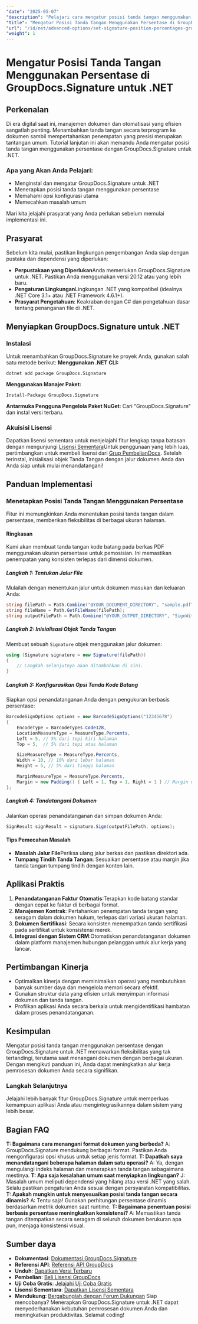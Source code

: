```yaml
---
"date": "2025-05-07"
"description": "Pelajari cara mengatur posisi tanda tangan menggunakan persentase dengan GroupDocs.Signature untuk .NET. Tutorial lanjutan ini mencakup instalasi, konfigurasi, dan aplikasi praktis."
"title": "Mengatur Posisi Tanda Tangan Menggunakan Persentase di GroupDocs.Signature untuk .NET | Tutorial Lanjutan"
"url": "/id/net/advanced-options/set-signature-position-percentages-groupdocs-signature-net/"
"weight": 1
---
```


# Mengatur Posisi Tanda Tangan Menggunakan Persentase di GroupDocs.Signature untuk .NET
## Perkenalan
Di era digital saat ini, manajemen dokumen dan otomatisasi yang efisien sangatlah penting. Menambahkan tanda tangan secara terprogram ke dokumen sambil mempertahankan penempatan yang presisi merupakan tantangan umum. Tutorial lanjutan ini akan memandu Anda mengatur posisi tanda tangan menggunakan persentase dengan GroupDocs.Signature untuk .NET.

### Apa yang Akan Anda Pelajari:
- Menginstal dan mengatur GroupDocs.Signature untuk .NET
- Menerapkan posisi tanda tangan menggunakan persentase
- Memahami opsi konfigurasi utama
- Memecahkan masalah umum

Mari kita jelajahi prasyarat yang Anda perlukan sebelum memulai implementasi ini.
## Prasyarat
Sebelum kita mulai, pastikan lingkungan pengembangan Anda siap dengan pustaka dan dependensi yang diperlukan:

- **Perpustakaan yang Diperlukan**Anda memerlukan GroupDocs.Signature untuk .NET. Pastikan Anda menggunakan versi 20.12 atau yang lebih baru.
- **Pengaturan Lingkungan**Lingkungan .NET yang kompatibel (idealnya .NET Core 3.1+ atau .NET Framework 4.6.1+).
- **Prasyarat Pengetahuan**: Keakraban dengan C# dan pengetahuan dasar tentang penanganan file di .NET.
## Menyiapkan GroupDocs.Signature untuk .NET
### Instalasi
Untuk menambahkan GroupDocs.Signature ke proyek Anda, gunakan salah satu metode berikut:
**Menggunakan .NET CLI:**
```shell
dotnet add package GroupDocs.Signature
```
**Menggunakan Manajer Paket:**
```shell
Install-Package GroupDocs.Signature
```
**Antarmuka Pengguna Pengelola Paket NuGet**: 
Cari "GroupDocs.Signature" dan instal versi terbaru.
### Akuisisi Lisensi
Dapatkan lisensi sementara untuk menjelajahi fitur lengkap tanpa batasan dengan mengunjungi [Lisensi Sementara](https://purchase.groupdocs.com/temporary-license/)Untuk penggunaan yang lebih luas, pertimbangkan untuk membeli lisensi dari [Grup PembelianDocs](https://purchase.groupdocs.com/buy).
Setelah terinstal, inisialisasi objek Tanda Tangan dengan jalur dokumen Anda dan Anda siap untuk mulai menandatangani!
## Panduan Implementasi
### Menetapkan Posisi Tanda Tangan Menggunakan Persentase
Fitur ini memungkinkan Anda menentukan posisi tanda tangan dalam persentase, memberikan fleksibilitas di berbagai ukuran halaman.
#### Ringkasan
Kami akan membuat tanda tangan kode batang pada berkas PDF menggunakan ukuran persentase untuk pemosisian. Ini memastikan penempatan yang konsisten terlepas dari dimensi dokumen.
##### Langkah 1: Tentukan Jalur File
Mulailah dengan menentukan jalur untuk dokumen masukan dan keluaran Anda:
```csharp
string filePath = Path.Combine("@YOUR_DOCUMENT_DIRECTORY", "sample.pdf");
string fileName = Path.GetFileName(filePath);
string outputFilePath = Path.Combine("@YOUR_OUTPUT_DIRECTORY", "SignWithPercents", fileName);
```
##### Langkah 2: Inisialisasi Objek Tanda Tangan
Membuat sebuah `Signature` objek menggunakan jalur dokumen:
```csharp
using (Signature signature = new Signature(filePath))
{
    // Langkah selanjutnya akan ditambahkan di sini.
}
```
##### Langkah 3: Konfigurasikan Opsi Tanda Kode Batang
Siapkan opsi penandatanganan Anda dengan pengukuran berbasis persentase:
```csharp
BarcodeSignOptions options = new BarcodeSignOptions("12345678")
{
    EncodeType = BarcodeTypes.Code128,
    LocationMeasureType = MeasureType.Percents,
    Left = 5, // 5% dari tepi kiri halaman
    Top = 5,  // 5% dari tepi atas halaman

    SizeMeasureType = MeasureType.Percents,
    Width = 10, // 10% dari lebar halaman
    Height = 5, // 5% dari tinggi halaman

    MarginMeasureType = MeasureType.Percents,
    Margin = new Padding() { Left = 1, Top = 1, Right = 1 } // Margin dalam persentase
};
```
##### Langkah 4: Tandatangani Dokumen
Jalankan operasi penandatanganan dan simpan dokumen Anda:
```csharp
SignResult signResult = signature.Sign(outputFilePath, options);
```
#### Tips Pemecahan Masalah
- **Masalah Jalur File**Periksa ulang jalur berkas dan pastikan direktori ada.
- **Tumpang Tindih Tanda Tangan**: Sesuaikan persentase atau margin jika tanda tangan tumpang tindih dengan konten lain.
## Aplikasi Praktis
1. **Penandatanganan Faktur Otomatis**:Terapkan kode batang standar dengan cepat ke faktur di berbagai format.
2. **Manajemen Kontrak**: Pertahankan penempatan tanda tangan yang seragam dalam dokumen hukum, terlepas dari variasi ukuran halaman.
3. **Dokumen Sertifikasi**: Secara konsisten menempatkan tanda sertifikasi pada sertifikat untuk konsistensi merek.
4. **Integrasi dengan Sistem CRM**:Otomatiskan penandatanganan dokumen dalam platform manajemen hubungan pelanggan untuk alur kerja yang lancar.
## Pertimbangan Kinerja
- Optimalkan kinerja dengan meminimalkan operasi yang membutuhkan banyak sumber daya dan mengelola memori secara efektif.
- Gunakan struktur data yang efisien untuk menyimpan informasi dokumen dan tanda tangan.
- Profilkan aplikasi Anda secara berkala untuk mengidentifikasi hambatan dalam proses penandatanganan.
## Kesimpulan
Mengatur posisi tanda tangan menggunakan persentase dengan GroupDocs.Signature untuk .NET menawarkan fleksibilitas yang tak tertandingi, terutama saat menangani dokumen dengan berbagai ukuran. Dengan mengikuti panduan ini, Anda dapat meningkatkan alur kerja pemrosesan dokumen Anda secara signifikan.
### Langkah Selanjutnya
Jelajahi lebih banyak fitur GroupDocs.Signature untuk memperluas kemampuan aplikasi Anda atau mengintegrasikannya dalam sistem yang lebih besar.
## Bagian FAQ
**T: Bagaimana cara menangani format dokumen yang berbeda?**
A: GroupDocs.Signature mendukung berbagai format. Pastikan Anda mengonfigurasi opsi khusus untuk setiap jenis format.
**T: Dapatkah saya menandatangani beberapa halaman dalam satu operasi?**
A: Ya, dengan mengulangi indeks halaman dan menerapkan tanda tangan sebagaimana mestinya.
**T: Apa saja kesalahan umum saat menyiapkan lingkungan?**
J: Masalah umum meliputi dependensi yang hilang atau versi .NET yang salah. Selalu pastikan pengaturan Anda sesuai dengan persyaratan kompatibilitas.
**T: Apakah mungkin untuk menyesuaikan posisi tanda tangan secara dinamis?**
A: Tentu saja! Gunakan perhitungan persentase dinamis berdasarkan metrik dokumen saat runtime.
**T: Bagaimana penentuan posisi berbasis persentase meningkatkan konsistensi?**
A: Memastikan tanda tangan ditempatkan secara seragam di seluruh dokumen berukuran apa pun, menjaga konsistensi visual.
## Sumber daya
- **Dokumentasi**: [Dokumentasi GroupDocs.Signature](https://docs.groupdocs.com/signature/net/)
- **Referensi API**: [Referensi API GroupDocs](https://reference.groupdocs.com/signature/net/)
- **Unduh**: [Dapatkan Versi Terbaru](https://releases.groupdocs.com/signature/net/)
- **Pembelian**: [Beli Lisensi GroupDocs](https://purchase.groupdocs.com/buy)
- **Uji Coba Gratis**: [Jelajahi Uji Coba Gratis](https://releases.groupdocs.com/signature/net/)
- **Lisensi Sementara**: [Dapatkan Lisensi Sementara](https://purchase.groupdocs.com/temporary-license/)
- **Mendukung**: [Bergabunglah dengan Forum Dukungan](https://forum.groupdocs.com/c/signature/)
Siap mencobanya? Menerapkan GroupDocs.Signature untuk .NET dapat menyederhanakan kebutuhan pemrosesan dokumen Anda dan meningkatkan produktivitas. Selamat coding!
